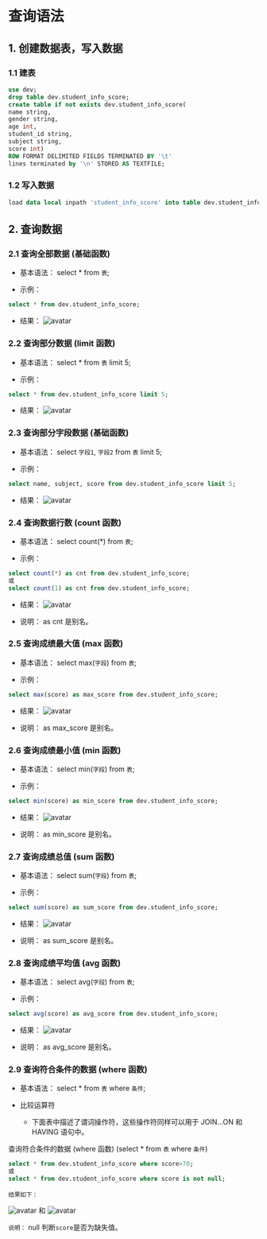 # 查询语法

## 1. 创建数据表，写入数据
### 1.1 建表
```sql
use dev;
drop table dev.student_info_score;
create table if not exists dev.student_info_score(
name string,
gender string,
age int,
student_id string,
subject string,
score int)
ROW FORMAT DELIMITED FIELDS TERMINATED BY '\t' 
lines terminated by '\n' STORED AS TEXTFILE;
```



### 1.2 写入数据
```sql
load data local inpath 'student_info_score' into table dev.student_info_score;
```



## 2. 查询数据
### 2.1 查询全部数据 (基础函数) 

+ 基本语法：
select * from `表`;

+ 示例：
```sql
select * from dev.student_info_score;
```
+ 结果：
![avatar](./figure/query_all_data.png)



### 2.2 查询部分数据 (limit 函数)

+ 基本语法：
select * from `表` limit 5;

+ 示例：
```sql
select * from dev.student_info_score limit 5;
```
+ 结果：
![avatar](./figure/limit.png)



### 2.3 查询部分字段数据 (基础函数) 

+ 基本语法：
select `字段1`, `字段2` from `表` limit 5;

+ 示例：
```sql
select name, subject, score from dev.student_info_score limit 5;
```
+ 结果：
![avatar](./figure/sub_field.png)



### 2.4 查询数据行数 (count 函数)

+ 基本语法：
select count(\*) from `表`;

+ 示例：
```sql
select count(*) as cnt from dev.student_info_score;
或
select count(1) as cnt from dev.student_info_score;
```
+ 结果：
![avatar](./figure/count.png)

+ 说明：
as cnt 是别名。



### 2.5 查询成绩最大值 (max 函数)

+ 基本语法：
select max(`字段`) from `表`;

+ 示例：
```sql
select max(score) as max_score from dev.student_info_score;
```
+ 结果：
![avatar](./figure/max.png)

+ 说明：
as max_score 是别名。



### 2.6 查询成绩最小值 (min 函数)

+ 基本语法：
select min(`字段`) from `表`;

+ 示例：
```sql
select min(score) as min_score from dev.student_info_score;
```
+ 结果：
![avatar](./figure/min.png)

+ 说明：
as min_score 是别名。



### 2.7 查询成绩总值 (sum 函数)

+ 基本语法：
select sum(`字段`) from `表`;

+ 示例：
```sql
select sum(score) as sum_score from dev.student_info_score;
```
+ 结果：
![avatar](./figure/sum.png)

+ 说明：
as sum_score 是别名。



### 2.8 查询成绩平均值 (avg 函数)

+ 基本语法：
select avg(`字段`) from `表`;

+ 示例：
```sql
select avg(score) as avg_score from dev.student_info_score;
```
+ 结果：
![avatar](./figure/avg.png)

+ 说明：
as avg_score 是别名。



### 2.9 查询符合条件的数据 (where 函数) 

+ 基本语法：
select * from `表` where `条件`;
+ 比较运算符

	+ 下面表中描述了谓词操作符，这些操作符同样可以用于 JOIN…ON 和 HAVING 语句中。 






查询符合条件的数据 (where 函数) (select * from `表` where `条件`)
```sql
select * from dev.student_info_score where score>70;
或
select * from dev.student_info_score where score is not null;
```
`结果如下：`

![avatar](./figure/where1.png)
和
![avatar](./figure/where2.png)

`说明：` null 判断`score`是否为缺失值。

